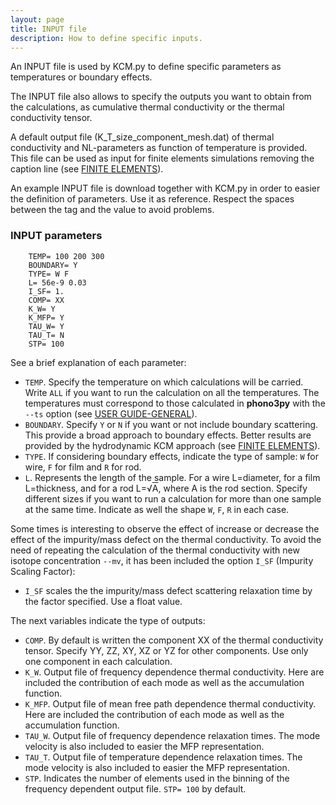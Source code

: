 ```yaml
---
layout: page
title: INPUT file 
description: How to define specific inputs.
---
```


An INPUT file is used by KCM.py to define specific parameters as temperatures or boundary effects.  

The INPUT file also allows to specify the outputs you want to obtain from the calculations, 
as cumulative thermal conductivity or the thermal conductivity tensor.

A default output file (K_T_size_component_mesh.dat) of thermal conductivity and NL-parameters as function of temperature is provided. This file can be used as input for finite elements simulations removing the caption line (see [FINITE ELEMENTS](https://physta.github.io/finite_elements/)).

An example INPUT file is download together with KCM.py in order to easier the definition of parameters. Use it as reference. Respect the spaces between the tag and the value to avoid problems.

### INPUT parameters

        TEMP= 100 200 300
        BOUNDARY= Y
        TYPE= W F
        L= 56e-9 0.03
        I_SF= 1.
        COMP= XX
        K_W= Y
        K_MFP= Y
        TAU_W= Y
        TAU_T= N
        STP= 100

See a brief explanation of each parameter:
- `TEMP`. Specify the temperature on which calculations will be carried. Write `ALL` if you want to run the calculation on all the temperatures. The temperatures must correspond
to those calculated in <b>phono3py</b> with the `--ts` option (see [USER GUIDE-GENERAL](https://physta.github.io/user_guide/)).
- `BOUNDARY`. Specify `Y` or `N` if you want or not include boundary scattering. This provide a broad approach to boundary effects. Better results are provided by the hydrodynamic
KCM approach (see [FINITE ELEMENTS](https://physta.github.io/finite_elements/)).
- `TYPE`. If considering boundary effects, indicate the type of sample: `W` for wire, `F` for film and `R` for rod.
- `L`. Represents the length of the sample. For a wire L=diameter, for a film L=thickness, and for a rod L=&radic;<span style="text-decoration: overline">A</span>, where A is the rod section. Specify different sizes if you want to run a calculation for more than one sample at the same time. Indicate as well the shape `W`, `F`, `R` in each case.

Some times is interesting to observe the effect of increase or decrease the effect of the impurity/mass defect on the thermal conductivity.
To avoid the need of repeating the calculation of the thermal conductivity with new isotope concentration `--mv`, it has been included the option `I_SF` (Impurity Scaling Factor):

- `I_SF` scales the the impurity/mass defect scattering relaxation time by the factor specified. Use a float value.

The next variables indicate the type of outputs:

- `COMP`. By default is written the component XX of the thermal conductivity tensor. Specify YY, ZZ, XY, XZ or YZ for other components. Use only one component in each calculation. 
- `K_W`. Output file of frequency dependence thermal conductivity. Here are included the contribution of each mode as well as the accumulation function.
- `K_MFP`. Output file of mean free path dependence thermal conductivity. Here are included the contribution of each mode as well as the accumulation function.
- `TAU_W`. Output file of frequency dependence relaxation times. The mode velocity is also included to easier the MFP representation.
- `TAU_T`. Output file of temperature dependence relaxation times. The mode velocity is also included to easier the MFP representation.
- `STP`. Indicates the number of elements used in the binning of the frequency dependent output file. `STP= 100` by default.
